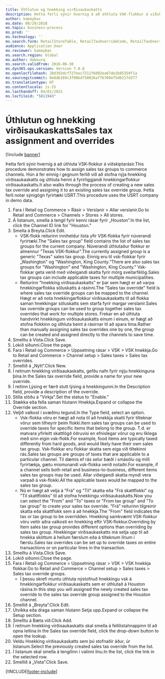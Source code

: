 ```yaml
---
title: Úthlutun og hnekking virðisaukaskatts
description: Þetta ferli sýnir hvernig á að úthluta VSK-flokkur á viðskiptarásir.
author: kamaybac
ms.date: 08/29/2018
ms.topic: business-process
ms.prod: ''
ms.technology: ''
ms.search.form: RetailStoreTable, RetailTaxOverrideCode, RetailTaxOverrideGroup
audience: Application User
ms.reviewer: kamaybac
ms.search.region: Global
ms.author: dabourq
ms.search.validFrom: 2016-06-30
ms.dyn365.ops.version: Version 7.0.0
ms.openlocfilehash: 28d393dcf727eec7211f6092ea67de2b85359f1a
ms.sourcegitcommit: 0e8db169c3f90bd750826af76709ef5d621fd377
ms.translationtype: HT
ms.contentlocale: is-IS
ms.lasthandoff: 04/01/2021
ms.locfileid: "5811943"
---
```

# <a name="sales-tax-assignment-and-overrides"></a><span data-ttu-id="85f0d-103">Úthlutun og hnekking virðisaukaskatts</span><span class="sxs-lookup"><span data-stu-id="85f0d-103">Sales tax assignment and overrides</span></span>

[!include [banner](../../includes/banner.md)]

<span data-ttu-id="85f0d-104">Þetta ferli sýnir hvernig á að úthluta VSK-flokkur á viðskiptarásir.</span><span class="sxs-lookup"><span data-stu-id="85f0d-104">This procedure demonstrates how to assign sales tax groups to commerce channels.</span></span> <span data-ttu-id="85f0d-105">Hún á fer einnig í gegnum ferlið við að stofna nýja hnekking virðisaukaskatts og úthluta henni á fyrirliggjandi hnekkingarflokkur virðisaukaskatts.</span><span class="sxs-lookup"><span data-stu-id="85f0d-105">It also walks through the process of creating a new sales tax override and assigning it to an existing sales tax override group.</span></span> <span data-ttu-id="85f0d-106">Þetta ferli notar sýnigögn fyrirtæki USRT.</span><span class="sxs-lookup"><span data-stu-id="85f0d-106">This procedure uses the USRT company in demo data.</span></span>

1. <span data-ttu-id="85f0d-107">Fara í Retail og Commerce > Rásir > Verslanir > Allar verslanir.</span><span class="sxs-lookup"><span data-stu-id="85f0d-107">Go to Retail and Commerce > Channels > Stores > All stores.</span></span>
2. <span data-ttu-id="85f0d-108">Á listanum, smella á tengil fyrir kenni rásar fyrir „Houston”.</span><span class="sxs-lookup"><span data-stu-id="85f0d-108">In the list, click the Channel ID link for "Houston."</span></span>
3. <span data-ttu-id="85f0d-109">Smella á Breyta.</span><span class="sxs-lookup"><span data-stu-id="85f0d-109">Click Edit.</span></span>
    * <span data-ttu-id="85f0d-110">VSK-flokk reiturinn inniheldur lista yfir VSK-flokka fyrir núverandi fyrirtæki.</span><span class="sxs-lookup"><span data-stu-id="85f0d-110">The "Sales tax group" field contains the list of sales tax groups for the current company.</span></span> <span data-ttu-id="85f0d-111">Núverandi úthlutaður flokkur er almennur "Texas VSK-flokkur".</span><span class="sxs-lookup"><span data-stu-id="85f0d-111">The currently assigned group is a generic "Texas" sales tax group.</span></span> <span data-ttu-id="85f0d-112">Einnig eru til vsk-flokkar fyrir „Washington" og "Washington, King County.“</span><span class="sxs-lookup"><span data-stu-id="85f0d-112">There are also sales tax groups for "Washington" and "Washington, King County."</span></span> <span data-ttu-id="85f0d-113">Vsk-flokkar geta verið með viðeigandi skatta fyrir mörg sveitarfélög.</span><span class="sxs-lookup"><span data-stu-id="85f0d-113">Sales tax groups can include applicable taxes for multiple municipalities.</span></span>  
    * <span data-ttu-id="85f0d-114">Reiturinn "hnekking virðisaukaskatts" er þar sem hægt er að varpa hnekkingarflokka söluskatts á rásinni.</span><span class="sxs-lookup"><span data-stu-id="85f0d-114">The "Sales tax override" field is where sales tax override groups can be mapped to the channel.</span></span> <span data-ttu-id="85f0d-115">Hægt er að nota hnekkingarflokkur virðisaukaskatts til að flokka saman hnekkingar söluskatts sem starfa fyrir margar verslanir.</span><span class="sxs-lookup"><span data-stu-id="85f0d-115">Sales tax override groups can be used to group together sales tax overrides that work for multiple stores.</span></span> <span data-ttu-id="85f0d-116">Frekar en að úthluta handvirkt hnekkingum virðisaukaskatts einum í einum, er hægt að stofna flokkinn og úthluta beint á rásirnar til að spara tíma.</span><span class="sxs-lookup"><span data-stu-id="85f0d-116">Rather than manually assigning sales tax overrides one by one, the group can be created and assigned directly to the channels to save time.</span></span>  
4. <span data-ttu-id="85f0d-117">Smelltu á Vista.</span><span class="sxs-lookup"><span data-stu-id="85f0d-117">Click Save.</span></span>
5. <span data-ttu-id="85f0d-118">Lokið síðunni.</span><span class="sxs-lookup"><span data-stu-id="85f0d-118">Close the page.</span></span>
6. <span data-ttu-id="85f0d-119">Fara í Retail og Commerce > Uppsetning rásar > VSK > VSK hnekkja.</span><span class="sxs-lookup"><span data-stu-id="85f0d-119">Go to Retail and Commerce > Channel setup > Sales taxes > Sales tax overrides.</span></span>
7. <span data-ttu-id="85f0d-120">Smellið á „Nýtt“.</span><span class="sxs-lookup"><span data-stu-id="85f0d-120">Click New.</span></span>
8. <span data-ttu-id="85f0d-121">Í reitnum hnekking virðisaukaskatts, gefðu nafn fyrir nýju hnekkinguna þína.</span><span class="sxs-lookup"><span data-stu-id="85f0d-121">In the Sales tax override field, provide a name for your new override.</span></span>
9. <span data-ttu-id="85f0d-122">Í reitinn Lýsing er færð stutt lýsing á hnekkingunni.</span><span class="sxs-lookup"><span data-stu-id="85f0d-122">In the Description field, provide a description of the override.</span></span>
10. <span data-ttu-id="85f0d-123">Stilla stöðu á "Virkja".</span><span class="sxs-lookup"><span data-stu-id="85f0d-123">Set the status to "Enable."</span></span>
11. <span data-ttu-id="85f0d-124">Stækka eða fella saman hlutann Hnekkja.</span><span class="sxs-lookup"><span data-stu-id="85f0d-124">Expand or collapse the Override section.</span></span>
12. <span data-ttu-id="85f0d-125">Veljið valkost í svæðinu tegund.</span><span class="sxs-lookup"><span data-stu-id="85f0d-125">In the Type field, select an option.</span></span>
    * <span data-ttu-id="85f0d-126">Vsk-flokka vöru er hægt að nota til að hnekkja skatti fyrir tilteknar vörur sem tilheyrir þeim flokki.</span><span class="sxs-lookup"><span data-stu-id="85f0d-126">Item sales tax groups can be used to override taxes for specific items that belong to the group.</span></span> <span data-ttu-id="85f0d-127">T.d. er matvara yfirleitt skattlögð öðruvísi en efnislegar vörur og eru líklega með sinn eigin vsk-flokk.</span><span class="sxs-lookup"><span data-stu-id="85f0d-127">For example, food items are typically taxed differently from hard goods, and would likely have their own sales tax group.</span></span> <span data-ttu-id="85f0d-128">Vsk-flokkar eru flokkar skatta sem eiga við tiltekinni rás.</span><span class="sxs-lookup"><span data-stu-id="85f0d-128">Sales tax groups are groups of taxes that are applicable to a particular channel.</span></span> <span data-ttu-id="85f0d-129">Til dæmis ef rás selur bæði í smásölu og milli fyrirtækja, gætu mismunandi vsk-flokka verið notaðir.</span><span class="sxs-lookup"><span data-stu-id="85f0d-129">For example, if a channel sells both retail and business-to-business, different items sales tax groups may be used.</span></span> <span data-ttu-id="85f0d-130">Allar viðeigandi skatta myndi vera varpað á vsk-flokki.</span><span class="sxs-lookup"><span data-stu-id="85f0d-130">All the applicable taxes would be mapped to the sales tax group.</span></span>  
    * <span data-ttu-id="85f0d-131">Nú er hægt að velja á "Frá" og "Til" skatta eða "Frá skattflokki" og "Til skattflokks" til að stofna hnekkingu virðisaukaskatts.</span><span class="sxs-lookup"><span data-stu-id="85f0d-131">Now you can select the "From" and "To" taxes or "From tax group" and "To tax group" to create your sales tax override.</span></span> <span data-ttu-id="85f0d-132">"Frá" reiturinn tilgreinir skatta eða skattflokk sem á að hnekkja.</span><span class="sxs-lookup"><span data-stu-id="85f0d-132">The "From" field indicates the tax or tax group to be overridden.</span></span> <span data-ttu-id="85f0d-133">Hnekking samkvæmt VSK-flokkur vöru veitir aðra valkosti en hnekking eftir VSK-flokkur.</span><span class="sxs-lookup"><span data-stu-id="85f0d-133">Overriding by Item sales tax group provides different options than overriding by sales tax group.</span></span> <span data-ttu-id="85f0d-134">Hnekkingar virðisaukaskatts má setja upp til að hnekka sköttum á heilum færslum eða á tilteknum línum í færslu.</span><span class="sxs-lookup"><span data-stu-id="85f0d-134">Sales tax overrides can be set up to override taxes on entire transactions or on particular lines in the transaction.</span></span>  
13. <span data-ttu-id="85f0d-135">Smelltu á Vista.</span><span class="sxs-lookup"><span data-stu-id="85f0d-135">Click Save.</span></span>
14. <span data-ttu-id="85f0d-136">Lokið síðunni.</span><span class="sxs-lookup"><span data-stu-id="85f0d-136">Close the page.</span></span>
15. <span data-ttu-id="85f0d-137">Fara í Retail og Commerce > Uppsetning rásar > VSK > VSK hnekkja flokkar.</span><span class="sxs-lookup"><span data-stu-id="85f0d-137">Go to Retail and Commerce > Channel setup > Sales taxes > Sales tax override groups.</span></span>
    * <span data-ttu-id="85f0d-138">Í þessu skrefi muntu úthluta nýstofnuð hnekkingu vsk á hnekkingarflokkur virðisaukaskatts sem er úthlutað á Houston rásina.</span><span class="sxs-lookup"><span data-stu-id="85f0d-138">In this step you will assigned the newly created sales tax override to the sales tax override group assigned to the Houston channel.</span></span>  
16. <span data-ttu-id="85f0d-139">Smellið á „Breyta“.</span><span class="sxs-lookup"><span data-stu-id="85f0d-139">Click Edit.</span></span>
17. <span data-ttu-id="85f0d-140">Útvíkka eða draga saman hlutann Setja upp.</span><span class="sxs-lookup"><span data-stu-id="85f0d-140">Expand or collapse the Setup section.</span></span>
18. <span data-ttu-id="85f0d-141">Smelltu á Bæta við.</span><span class="sxs-lookup"><span data-stu-id="85f0d-141">Click Add.</span></span>
19. <span data-ttu-id="85f0d-142">Í reitnum hnekking virðisaukaskatts skal smella á fellilistahnappinn til að opna leitina.</span><span class="sxs-lookup"><span data-stu-id="85f0d-142">In the Sales tax override field, click the drop-down button to open the lookup.</span></span>
20. <span data-ttu-id="85f0d-143">Veldu Hnekking virðisaukaskatts sem þú stofnaðir áður, úr listanum.</span><span class="sxs-lookup"><span data-stu-id="85f0d-143">Select the previously created sales tax override from the list.</span></span>
21. <span data-ttu-id="85f0d-144">Í listanum skal smella á tengilinn í valinni línu.</span><span class="sxs-lookup"><span data-stu-id="85f0d-144">In the list, click the link in the selected row.</span></span>
22. <span data-ttu-id="85f0d-145">Smellið á „Vista“.</span><span class="sxs-lookup"><span data-stu-id="85f0d-145">Click Save.</span></span>



[!INCLUDE[footer-include](../../../includes/footer-banner.md)]